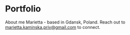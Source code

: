 # Portfolio
About me
Marietta - based in Gdansk, Poland. Reach out to marietta.kaminska.priv@gmail.com to connect.
